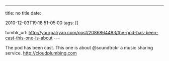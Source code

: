 ---
title: no title
date:

 2010-12-03T19:18:51-05:00 
tags:  []

tumblr_url:
http://yourpalryan.com/post/2086864483/the-pod-has-been-cast-this-one-is-about
\-\--

The pod has been cast. This one is about \@soundtrckr a music sharing
service. <http://cloudplumbing.com>
